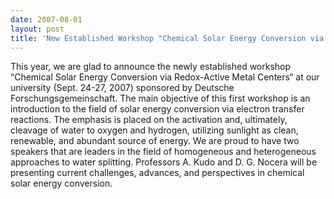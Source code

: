 ```yaml
---
date: 2007-08-01
layout: post 
title: 'New Established Workshop "Chemical Solar Energy Conversion via Redox-Active Metal Centers" Sponsored by Deutsche Forschungsgemeinschaft'
---
```


This year, we are glad to announce the newly established workshop “Chemical Solar Energy Conversion via Redox-Active Metal Centers“ at our university (Sept. 24-27, 2007) sponsored by Deutsche Forschungsgemeinschaft. 
The main objective of this first workshop is an introduction to the field of solar energy conversion via electron transfer reactions. 
The emphasis is placed on the activation and, ultimately, cleavage of water to oxygen and hydrogen, utilizing sunlight as clean, renewable, and abundant source of energy. 
We are proud to have two speakers that are leaders in the field of homogeneous and heterogeneous approaches to water splitting. 
Professors A. Kudo and D. G. Nocera will be  presenting current challenges, advances, and perspectives in chemical solar energy conversion.


